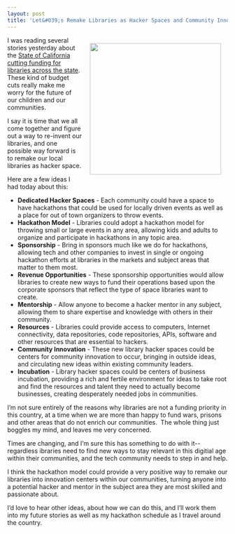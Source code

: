 ```yaml
---
layout: post
title: 'Let&#039;s Remake Libraries as Hacker Spaces and Community Innovation Centers'
---
```

<p><img style="padding: 15px;" src="http://kinlane-productions.s3.amazonaws.com/Library-NYC.jpg" alt="" width="300" align="right" /></p>
<p>I was reading several stories yesterday about the <a href="http://kalw.drupal.publicbroadcasting.net/post/goodbye-state-funding-california-libraries">State of California cutting funding for libraries across the state</a>. These kind of budget cuts really make me worry for the future of our children and our communities.</p>
<p>I say it is time that we all come together and figure out a way to re-invent our libraries, and one possible way forward is to remake our local libraries as hacker space.</p>
<p>Here are a few ideas I had today about this:</p>
<ul class="mainlist">
<li><strong>Dedicated Hacker Spaces</strong> - Each community could have a space to have hackathons that could be used for locally driven events as well as a place for out of town organizers to throw events.</li>
<li><strong>Hackathon Model</strong> - Libraries could adopt a hackathon model for throwing small or large events in any area, allowing kids and adults to organize and participate in hackathons in any topic area.</li>
<li><strong>Sponsorship</strong> - Bring in sponsors much like we do for hackathons, allowing tech and other companies to invest in single or ongoing hackathon efforts at libraries in the markets and subject areas that matter to them most.</li>
<li><strong>Revenue Opportunities</strong> - These sponsorship opportunities would allow libraries to create new ways to fund their operations based upon the corporate sponsors that reflect the type of space libraries want to create.</li>
<li><strong>Mentorship</strong> - Allow anyone to become a hacker mentor in any subject, allowing them to share expertise and knowledge with others in their community.</li>
<li><strong>Resources</strong> - Libraries could provide access to computers, Internet connectivity, data repositories, code repositories, APIs, software and other resources that are essential to hackers.</li>
<li><strong>Community Innovation</strong> - These new library hacker spaces could be centers for community innovation to occur, bringing in outside ideas, and circulating new ideas within existing community leaders.</li>
<li><strong>Incubation</strong> - Library hacker spaces could be centers of business incubation, providing a rich and fertile environment for ideas to take root and find the resources and talent they need to actually become businesses, creating desperately needed jobs in communities.</li>
</ul>
<p>I&rsquo;m not sure entirely of the reasons why libraries are not a funding priority in this country, at a time when we are more than happy to fund wars, prisons and other areas that do not enrich our communities. &nbsp;The whole thing just boggles my mind, and leaves me very concerned.</p>
<p>Times are changing, and I&rsquo;m sure this has something to do with it--regardless ibraries need to find new ways to stay relevant in this digitial age within their communities, and the tech community needs to step in and help.</p>
<p>I think the hackathon model could provide a very positive way to remake our libraries into innovation centers within our communities, turning anyone into a potential hacker and mentor in the subject area they are most skilled and passionate about.</p>
<p>I&rsquo;d love to hear other ideas, about how we can do this, and I&rsquo;ll work them into my future stories as well as my hackathon schedule as I travel around the country.</p>